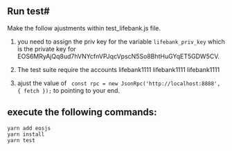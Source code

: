 

## Run test#
Make the follow ajustments within test_lifebank.js file.

1) you need to assign the priv key for the variable ```lifebank_priv_key``` which is the private
key for EOS6MRyAjQq8ud7hVNYcfnVPJqcVpscN5So8BhtHuGYqET5GDW5CV.

2) The test suite require the accounts lifebank1111 lifebank1111 lifebank1111

3) ajust the value of ``` const rpc = new JsonRpc('http://localhost:8888', { fetch });``` to pointing to your end.
 
 ## execute the following commands: 
 ```
 yarn add eosjs
 yarn install
 yarn test
```

